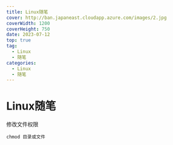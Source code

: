 ```yaml
---
title: Linux随笔
cover: http://ban.japaneast.cloudapp.azure.com/images/2.jpg
coverWidth: 1200
coverHeight: 750
date: 2023-07-12
top: true
tag:
  -	Linux
  - 随笔
categories: 
  - Linux
  - 随笔
---
```




# Linux随笔

修改文件权限

```shell
chmod 目录或文件
```